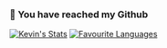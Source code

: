 ### 👋 You have reached my Github 

[![Kevin's Stats](https://github-readme-stats.vercel.app/api?username=kevin-hub&show_icons=true)](https://github.com/kevin-hub/github-readme-stats)
[![Favourite Languages](https://github-readme-stats.vercel.app/api/top-langs/?username=kevin-hub&hide=jupyter%20notebook,tex&langs_count=10)](https://github.com/kevin-hub/github-readme-stats)

<!--
**kevin-hub/kevin-hub** is a ✨ _special_ ✨ repository because its `README.md` (this file) appears on your GitHub profile.

Here are some ideas to get you started:

- 🔭 I’m currently working on ...
- 🌱 I’m currently learning ...
- 👯 I’m looking to collaborate on ...
- 🤔 I’m looking for help with ...
- 💬 Ask me about ...
- 📫 How to reach me: ...
- 😄 Pronouns: ...
- ⚡ Fun fact: ...
-->
